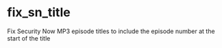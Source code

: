fix_sn_title
============

Fix Security Now MP3 episode titles to include the episode number at the start of the title
